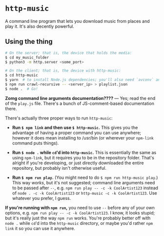 # `http-music`

A command line program that lets you download music from places and play it.
It's also decently powerful.

## Using the thing

```bash
# On the server; that is, the device that holds the media:
$ cd my_music_folder
$ python3 -m http.server <some_port>

# On the client; that is, the device with http-music:
$ cd http-music
$ yarn  # to install Node.js dependencies; you'll also need `avconv` and `play` (sox).
$ npm run crawl-recursive -- <server_ip> > playlist.json
$ node .  # Go!
```

**Zomg command line arguments documentation????** — Yes; read the end of the
`play.js` file. There's a bunch of JS-comment-based documentation there.

There's actually three proper ways to run `http-music`:

* **Run `$ npm link` and then use `$ http-music`.** This gives you the
  advantage of having a proper command you can use anywhere; however it does
  mean installing to /usr/bin (or wherever your `npm-link` command puts
  things).

* **Run `$ node .` while `cd`'d into `http-music`.** This is essentially the
  same as using `npm-link`, but it requires you to be in the repository folder.
  That's alright if you're developing, or just directly downloaded the entire
  repository, but probably isn't otherwise useful.

* **Run `$ npm run play`.** (You might need to do `$ npm run http-music play`.)
  This way *works*, but it's not suggested; command line arguments need to be
  passed after `--`, e.g. `npm run play -- -c -k CoolArtist123` instead of
  `node . -c -k CoolArtist123` or `http-music -c -k CoolArtist123`. Use
  whatever you prefer, I guess.

**If you're running with `npm run`,** you need to use `--` before any of your
own options, e.g. `npm run play -- -c -k CoolArtist123`. I know, it looks
stupid; but it's really just the way `npm run` works. You're probably better
off with `node .` while `cd`'d into the `http-music` directory, or maybe you'd
rather `npm link` it so you can use it anywhere.
